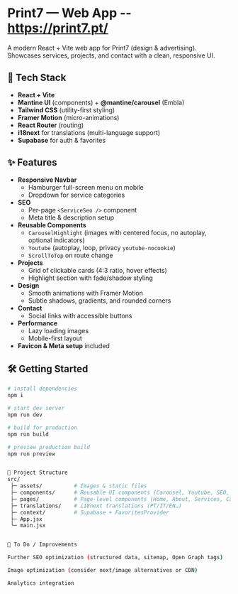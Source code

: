# Print7 — Web App  --  https://print7.pt/ 

A modern React + Vite web app for Print7 (design & advertising).  
Showcases services, projects, and contact with a clean, responsive UI.

## 🚀 Tech Stack
- **React + Vite**
- **Mantine UI** (components) + **@mantine/carousel** (Embla)
- **Tailwind CSS** (utility-first styling)
- **Framer Motion** (micro-animations)
- **React Router** (routing)
- **i18next** for translations (multi-language support)
- **Supabase** for auth & favorites

## ✨ Features
- **Responsive Navbar**
  - Hamburger full-screen menu on mobile
  - Dropdown for service categories
- **SEO**
  - Per-page `<ServiceSeo />` component
  - Meta title & description setup
- **Reusable Components**
  - `CarouselHighlight` (images with centered focus, no autoplay, optional indicators)
  - `Youtube` (autoplay, loop, privacy `youtube-nocookie`)
  - `ScrollToTop` on route change
- **Projects**
  - Grid of clickable cards (4:3 ratio, hover effects)
  - Highlight section with fade/shadow styling
- **Design**
  - Smooth animations with Framer Motion
  - Subtle shadows, gradients, and rounded corners
- **Contact**
  - Social links with accessible buttons
- **Performance**
  - Lazy loading images
  - Mobile-first layout
- **Favicon & Meta setup** included

## 🛠 Getting Started
```bash
# install dependencies
npm i

# start dev server
npm run dev

# build for production
npm run build

# preview production build
npm run preview


📂 Project Structure
src/
 ├─ assets/          # Images & static files
 ├─ components/      # Reusable UI components (Carousel, Youtube, SEO, Navbar, etc.)
 ├─ pages/           # Page-level components (Home, About, Services, Catalogs, Contact)
 ├─ translations/    # i18next translations (PT/IT/EN…)
 ├─ context/         # Supabase + FavoritesProvider
 ├─ App.jsx
 └─ main.jsx


📌 To Do / Improvements

Further SEO optimization (structured data, sitemap, Open Graph tags)

Image optimization (consider next/image alternatives or CDN)

Analytics integration
